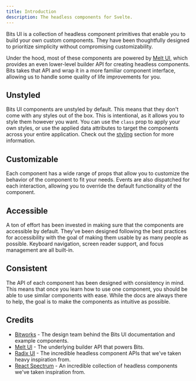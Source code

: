 ```yaml
---
title: Introduction
description: The headless components for Svelte.
---
```


Bits UI is a collection of headless component primitives that enable you to build your own custom components. They have been thoughtfully designed to prioritize simplicity without compromising customizability.

Under the hood, most of these components are powered by [Melt UI](https://melt-ui.com), which provides an even lower-level builder API for creating headless components. Bits takes that API and wrap it in a more familiar component interface, allowing us to handle some quality of life improvements for you.

## Unstyled

Bits UI components are unstyled by default. This means that they don't come with any styles out of the box. This is intentional, as it allows you to style them however you want. You can use the `class` prop to apply your own styles, or use the applied data attributes to target the components across your entire application. Check out the [styling](/docs/styling) section for more information.

## Customizable

Each component has a wide range of props that allow you to customize the behavior of the component to fit your needs. Events are also dispatched for each interaction, allowing you to override the default functionality of the component.

## Accessible

A ton of effort has been invested in making sure that the components are accessible by default. They've been designed following the best practices for accessibility with the goal of making them usable by as many people as possible. Keyboard navigation, screen reader support, and focus management are all built-in.

## Consistent

The API of each component has been designed with consistency in mind. This means that once you learn how to use one component, you should be able to use similar components with ease. While the docs are always there to help, the goal is to make the components as intuitive as possible.

## Credits

- [Bitworks](https://bitworks.cz) - The design team behind the Bits UI documentation and example components.
- [Melt UI](https://melt-ui.com) - The underlying builder API that powers Bits.
- [Radix UI](https://radix-ui.com) - The incredible headless component APIs that we've taken heavy inspiration from.
- [React Spectrum](https://react-spectrum.adobe.com) - An incredible collection of headless components we've taken inspiration from.
